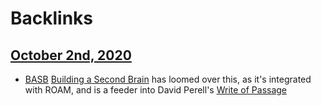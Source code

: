 
# Backlinks
## [October 2nd, 2020](<October 2nd, 2020.md>)
- [BASB](<BASB.md>) [Building a Second Brain](<Building a Second Brain.md>) has loomed over this, as it's integrated with ROAM, and is a feeder into David Perell's [Write of Passage](<Write of Passage.md>)

